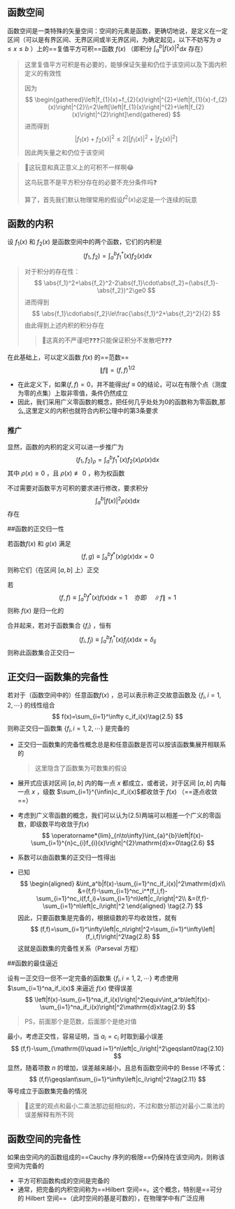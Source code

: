 ## 函数空间

函数空间是一类特殊的矢量空间：空间的元素是函数，更确切地说，是定义在一定区间（可以是有界区间、无界区间或半无界区间，为确定起见，以下不妨写为 $a\leqslant x\leqslant b$ ）上的==复值平方可积==函数 $f(x)$ （即积分 $\int_a^b|f(x)|^2$d$x$ 存在）

> 这里复值平方可积是有必要的，能够保证矢量和仍位于该空间以及下面内积定义的有效性
>
> 因为
> $$
> \begin{gathered}\left|f_{1}(x)+f_{2}(x)\right|^{2}+\left|f_{1}(x)-f_{2}(x)\right|^{2}\\=2\left[\left|f_{1}(x)\right|^{2}+\left|f_{2}(x)\right|^{2}\right]\end{gathered}
> $$
> 进而得到
> $$
> |f_1(x)+f_2(x)|^2\leqslant2\left[|f_1(x)|^2+|f_2(x)|^2\right]
> $$
> 因此两矢量之和仍位于该空间

> 🤔这玩意和真正意义上的可积不一样啊😂
>
> 这鸟玩意不是平方积分存在的必要不充分条件吗❓
>
> 算了，首先我们默认物理常用的假设$f^2(x)$必定是一个连续的玩意



## 函数的内积

设 $f_1(x)$ 和 $f_2(x)$ 是函数空间中的两个函数，它们的内积是 
$$
(f_1,f_2)=\int_a^bf_1^*(x)f_2(x)dx\tag{2.1}
$$

> 对于积分的存在性：
> $$
> \abs{f_1}^2+\abs{f_2}^2-2\abs{f_1}\cdot\abs{f_2}=(\abs{f_1}-\abs{f_2})^2\ge0
> $$
> 进而得到
> $$
> \abs{f_1}\cdot\abs{f_2}\le\frac{\abs{f_1}^2+\abs{f_2}^2}{2}
> $$
> 由此得到上述内积的积分存在
>
> > 🤔这真的不严谨吧❓❓❓只能保证积分不发散吧❓❓❓

在此基础上，可以定义函数 $f(x)$ 的==范数==
$$
\|f\|=(f,f)^{1/2}\tag{2.2}
$$

+ 在此定义下，如果$(f,f)=0$，并不能得出$f\equiv0$的结论，可以在有限个点（测度为零的点集）上取非零值，条件仍然成立
+ 因此，我们采用广义零函数的概念，把任何几乎处处为0的函数称为零函数,那么,这里定义的内积也就符合内积公理中的第3条要求

### 推广

显然，函数的内积的定义可以进一步推广为
$$
(f_1,f_2)_\rho=\int_a^bf_1^*(x)f_2(x)\rho(x)\mathrm{d}x\tag{2.3}
$$
其中 $\rho(x)\geqslant0$ ，且 $\rho(x)\not\equiv0$ ，称为权函数

不过需要对函数平方可积的要求进行修改，要求积分
$$
\int_a^b\left|f(x)\right|^2\rho(x)\mathrm{d}x\tag{2.4}
$$
存在



##函数的正交归一性

若函数$f(x)$ 和 $g(x)$ 满足
$$
(f,g)\equiv\int_{a}^{b}f^{*}(x)g(x)\mathrm{d}x=0\tag{2.3}
$$
则称它们（在区间 $[a,b]$ 上）正交

若
$$
(f,f)\equiv\int_a^bf^*(x)f(x)\mathrm{d}x=1\quad\text{亦即}\quad\|f\|=1
$$
则称 $f(x)$ 是归一化的

合并起来，若对于函数集合 $\{f_i\}$ ，恒有
$$
(f_i,f_j)\equiv\int_a^bf_i^*(x)f_j(x)\mathrm{d}x=\delta_{ij}\tag{2.4}
$$
则称此函数集合正交归一



## 正交归一函数集的完备性

若对于（函数空间中的）任意函数$f(x)$ ，总可以表示称正交故意函数及 $\{f_i,i=1,2,\cdots\}$ 的线性组合
$$
f(x)=\sum_{i=1}^\infty c_if_i(x)\tag{2.5}
$$
则称正交归一函数集 $\{f_i,i=1,2,\cdots\}$ 是完备的

+ 正交归一函数集的完备性概念总是和任意函数是否可以按该函数集展开相联系的

  > 这里隐含了函数集为可数集的假设

+ 展开式应该对区间 $[a,b]$ 内的每一点 $x$ 都成立，或者说，对于区间 $[a,b]$ 内每一点 $x$ ，级数 $\sum_{i=1}^{\infin}c_if_i(x)$都收敛于 $f(x)$ （==逐点收敛==）

+ 考虑到广义零函数的概念，我们可以认为$(2.5)$两端可以相差一个广义的零函数，即级数平均收敛于$f(x)$
  $$
  \operatorname*{lim}_{n\to\infty}\int_{a}^{b}\left|f(x)-\sum_{i=1}^{n}c_{i}f_{i}(x)\right|^{2}\mathrm{d}x=0\tag{2.6}
  $$

+ 系数可以由函数集的正交归一性得出

+ 已知
  $$
  \begin{aligned}
  &\int_a^b|f(x)-\sum_{i=1}^nc_if_i(x)|^2\mathrm{d}x\\
  &=(f,f)-\sum_{i=1}^nc_i^*(f_i,f)-\sum_{i=1}^nc_i(f,f_i)+\sum_{i=1}^n\left|c_i\right|^2\\
  &=(f,f)-\sum_{i=1}^n\left|c_i\right|^2
  \end{aligned}
  \tag{2.7}
  $$
  因此，只要函数集是完备的，根据级数的平均收敛性，就有
  $$
  (f,f)=\sum_{i=1}^\infty\left|c_n\right|^2=\sum_{i=1}^\infty\left|(f_i,f)\right|^2\tag{2.8}
  $$
  这就是函数集的完备性关系（Parseval 方程）



##函数的最佳逼近

设有一正交归一但不一定完备的函数集 $\{f_i,i=1,2,\cdots\}$ 考虑使用 $\sum_{i=1}^na_if_i(x)$ 来逼近 $f(x)$ 使得误差
$$
\left|f(x)-\sum_{i=1}^na_if_i(x)\right|^2\equiv\int_a^b\left|f(x)-\sum_{i=1}^na_if_i(x)\right|^2\mathrm{d}x\tag{2.9}
$$

> PS，前面那个是范数，后面那个是绝对值

最小，考虑正交性，容易证明，当 $a_i=c_i$ 时取到最小误差
$$
(f,f)-\sum_{\mathrm{I}\quad i=1}^n\left|c_i\right|^2\geqslant0\tag{2.10}
$$
显然，随着项数 $n$ 的增加，误差越来越小，且总有函数空间中的 Besse l不等式：
$$
(f,f)\geqslant\sum_{i=1}^\infty\left|c_i\right|^2\tag{2.11}
$$
等号成立于函数集完备的情况

> 🤔这里的观点和最小二乘法那边挺相似的，不过和数分那边对最小二乘法的误差解释有所不同



## 函数空间的完备性

如果由空间内的函数组成的==Cauchy 序列的极限==仍保持在该空间内，则称该空间为完备的

+ 平方可积函数构成的空间是完备的
+ 通常，把完备的内积空间称为==Hilbert 空间==。这个概念，特别是==可分的 Hilbert 空间==（此时空间的基是可数的），在物理学中有广泛应用

